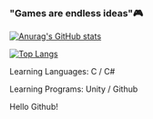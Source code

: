 ### "Games are endless ideas"🎮

[![Anurag's GitHub stats](https://github-readme-stats.vercel.app/api?username=KJY06)](https://github.com/KJY06/github-readme-stats)

[![Top Langs](https://github-readme-stats.vercel.app/api/top-langs/?username=KJT06)](https://github.com/KJY06/github-readme-stats)

Learning Languages: C / C#

Learning Programs: Unity / Github

Hello Github!
<!--
**KJY06/KJY06** is a ✨ _special_ ✨ repository because its `README.md` (this file) appears on your GitHub profile.

Here are some ideas to get you started:

- 🔭 I’m currently working on ...
- 🌱 I’m currently learning ...
- 👯 I’m looking to collaborate on ...
- 🤔 I’m looking for help with ...
- 💬 Ask me about ...
- 📫 How to reach me: ...
- 😄 Pronouns: ...
- ⚡ Fun fact: ...
-->
